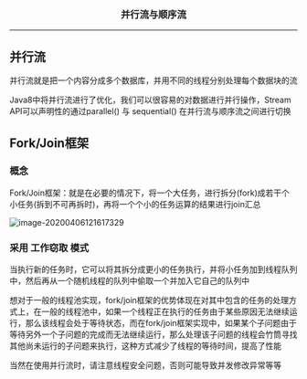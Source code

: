 ### <center>并行流与顺序流
***
## 并行流

并行流就是把一个内容分成多个数据库，并用不同的线程分别处理每个数据块的流

Java8中将并行流进行了优化，我们可以很容易的对数据进行并行操作，Stream API可以声明性的通过parallel() 与 sequential() 在并行流与顺序流之间进行切换

## Fork/Join框架

### 概念

Fork/Join框架：就是在必要的情况下，将一个大任务，进行拆分(fork)成若干个小任务(拆到不可再拆时)，再将一个个小的任务运算的结果进行join汇总

![image-20200406121617329](https://cdn.losey.top/blog/image-20200406121617329.png)

### 采用 工作窃取 模式

当执行新的任务时，它可以将其拆分成更小的任务执行，并将小任务加到线程队列中，然后再从一个随机线程的队列中偷取一个并加入它自己的队列中

想对于一般的线程池实现，fork/join框架的优势体现在对其中包含的任务的处理方式上，在一般的线程池中，如果一个线程正在执行的任务由于某些原因无法继续运行，那么该线程会处于等待状态，而在fork/join框架实现中，如果某个子问题由于等待另外一个子问题的完成而无法继续运行，那么处理该子问题的线程会竹筒寻找其他尚未运行的子问题来执行，这种方式减少了线程的等待时间，提高了性能


当然在使用并行流时，请注意线程安全问题，否则可能导致并发修改异常等等